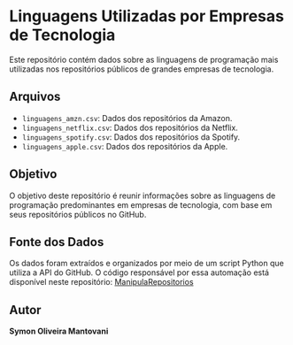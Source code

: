 # Linguagens Utilizadas por Empresas de Tecnologia

Este repositório contém dados sobre as linguagens de programação mais utilizadas nos repositórios públicos de grandes empresas de tecnologia.

## Arquivos

- `linguagens_amzn.csv`: Dados dos repositórios da Amazon.
- `linguagens_netflix.csv`: Dados dos repositórios da Netflix.
- `linguagens_spotify.csv`: Dados dos repositórios da Spotify.
- `linguagens_apple.csv`: Dados dos repositórios da Apple.

## Objetivo

O objetivo deste repositório é reunir informações sobre as linguagens de programação predominantes em empresas de tecnologia, com base em seus repositórios públicos no GitHub.

## Fonte dos Dados

Os dados foram extraídos e organizados por meio de um script Python que utiliza a API do GitHub. O código responsável por essa automação está disponível neste repositório: [ManipulaRepositorios](https://github.com/ZimoMantovani/Python-Workspace/tree/main/Alura/projeto_requests)

## Autor
**Symon Oliveira Mantovani**  


